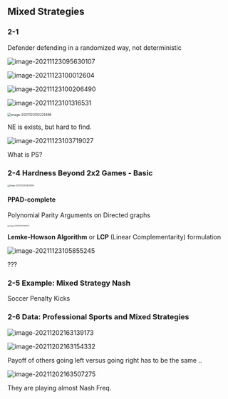 ## Mixed Strategies

### 2-1

Defender defending in a randomized way, not deterministic 

![image-20211123095630107](https://chqwer2.github.io/img/Typora/image-20211123095630107.png)

![image-20211123100012604](https://chqwer2.github.io/img/Typora/image-20211123100012604.png)

![image-20211123100206490](https://chqwer2.github.io/img/Typora/image-20211123100206490.png)

![image-20211123101316531](https://chqwer2.github.io/img/Typora/image-20211123101316531.png)

<img src="https://chqwer2.github.io/img/Typora/image-20211123102225496.png" alt="image-20211123102225496" style="zoom: 50%;" />

NE is exists, but hard to find.

![image-20211123103719027](https://chqwer2.github.io/img/Typora/image-20211123103719027.png)

What is PS?

### 2-4 Hardness Beyond 2x2 Games - Basic 

<img src="https://chqwer2.github.io/img/Typora/image-20211123103833499.png" alt="image-20211123103833499" style="zoom:30%;" />

#### PPAD-complete

Polynomial Parity Arguments on Directed graphs

<img src="https://chqwer2.github.io/img/Typora/image-20211123104149470.png" alt="image-20211123104149470" style="zoom:25%;" />

**Lemke-Howson Algorithm** or **LCP** (Linear Complementarity) formulation

![image-20211123105855245](https://chqwer2.github.io/img/Typora/image-20211123105855245.png)

???

### 2-5 Example: Mixed Strategy Nash

Soccer Penalty Kicks

### 2-6 Data: Professional Sports and Mixed Strategies 

<img src="https://chqwer2.github.io/img/Typora/image-20211202163139173.png" alt="image-20211202163139173"  />

![image-20211202163154332](https://chqwer2.github.io/img/Typora/image-20211202163154332.png)

Payoff of others going left versus going right has to be the same ..

![image-20211202163507275](https://chqwer2.github.io/img/Typora/image-20211202163507275.png)

They are playing almost Nash Freq.



